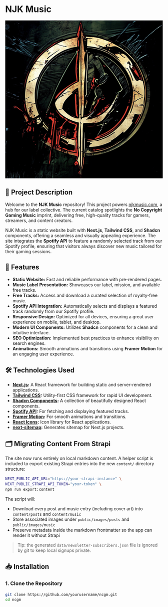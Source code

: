 # NJK Music

![NJK Music Logo](public/logo.png)

## 📄 Project Description

Welcome to the **NJK Music** repository! This project powers [njkmusic.com](https://njkmusic.com), a hub for our label collective. The current catalog spotlights the **No Copyright Gaming Music** imprint, delivering free, high-quality tracks for gamers, streamers, and content creators.

NJK Music is a static website built with **Next.js**, **Tailwind CSS**, and **Shadcn** components, offering a seamless and visually appealing experience. The site integrates the **Spotify API** to feature a randomly selected track from our Spotify profile, ensuring that visitors always discover new music tailored for their gaming sessions.

## 🚀 Features

- **Static Website:** Fast and reliable performance with pre-rendered pages.
- **Music Label Presentation:** Showcases our label, mission, and available free tracks.
- **Free Tracks:** Access and download a curated selection of royalty-free music.
- **Spotify API Integration:** Automatically selects and displays a featured track randomly from our Spotify profile.
- **Responsive Design:** Optimized for all devices, ensuring a great user experience on mobile, tablet, and desktop.
- **Modern UI Components:** Utilizes **Shadcn** components for a clean and intuitive interface.
- **SEO Optimization:** Implemented best practices to enhance visibility on search engines.
- **Animations:** Smooth animations and transitions using **Framer Motion** for an engaging user experience.

## 🛠️ Technologies Used

- **[Next.js](https://nextjs.org/):** A React framework for building static and server-rendered applications.
- **[Tailwind CSS](https://tailwindcss.com/):** Utility-first CSS framework for rapid UI development.
- **[Shadcn Components](https://ui.shadcn.com/):** A collection of beautifully designed React components.
- **[Spotify API](https://developer.spotify.com/documentation/web-api/):** For fetching and displaying featured tracks.
- **[Framer Motion](https://www.framer.com/motion/):** For smooth animations and transitions.
- **[React Icons](https://react-icons.github.io/react-icons/):** Icon library for React applications.
- **[next-sitemap](https://github.com/iamvishnusankar/next-sitemap):** Generates sitemap for Next.js projects.

## 🗂️ Migrating Content From Strapi

The site now runs entirely on local markdown content. A helper script is included to export existing Strapi entries into the new `content/` directory structure:

```bash
NEXT_PUBLIC_API_URL="https://your-strapi-instance" \
NEXT_PUBLIC_STRAPI_API_TOKEN="your-token" \
npm run export:content
```

The script will:

- Download every post and music entry (including cover art) into `content/posts` and `content/music`
- Store associated images under `public/images/posts` and `public/images/music`
- Preserve metadata inside the markdown frontmatter so the app can render it without Strapi

> Tip: the generated `data/newsletter-subscribers.json` file is ignored by git to keep local signups private.

## 📥 Installation

### 1. Clone the Repository

```bash
git clone https://github.com/yourusername/ncgm.git
cd ncgm
